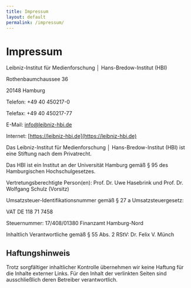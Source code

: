 ```yaml
---
title: Impressum
layout: default
permalink: /impressum/
---
```


# Impressum

Leibniz-Institut für Medienforschung │ Hans-Bredow-Institut (HBI)

Rothenbaumchaussee 36

20148 Hamburg

Telefon: +49 40 450217-0

Telefax: +49 40 450217-77

E-Mail: [info@leibniz-hbi.de](mailto://info@leibniz-hbi.de)

Internet: [https://leibniz-hbi.de](https://leibniz-hbi.de)

Das Leibniz-Institut für Medienforschung │ Hans-Bredow-Institut (HBI) ist eine Stiftung nach dem Privatrecht.

Das HBI ist ein Institut an der Universität Hamburg gemäß § 95 des Hamburgischen Hochschulgesetzes.

Vertretungsberechtigte Person(en):
Prof. Dr. Uwe Hasebrink und Prof. Dr. Wolfgang Schulz (Vorsitz)

Umsatzsteuer-Identifikationsnummer gemäß § 27 a Umsatzsteuergesetz: 

VAT DE 118 71 7458

Steuernummer: 17/408/01380 Finanzamt Hamburg-Nord 

Inhaltlich Verantwortliche gemäß § 55 Abs. 2 RStV: Dr. Felix V. Münch

## Haftungshinweis

Trotz sorgfältiger inhaltlicher Kontrolle übernehmen wir keine Haftung für die Inhalte externer Links. Für den Inhalt der verlinkten Seiten sind ausschließlich deren Betreiber verantwortlich.
